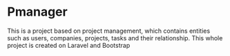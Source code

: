 # Pmanager
This is a project based on project management, which contains entities such as users, companies, projects, tasks and their relationship. This whole project is created on Laravel and Bootstrap
